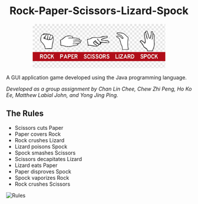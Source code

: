 <h1 align = "center">Rock-Paper-Scissors-Lizard-Spock</h1>
<p align = "center"><img src="/JavaGroupAssignment/image/readme images/Banner.png" alt="Banner" height="120" width="auto"></p>

A GUI application game developed using the Java programming language.

*Developed as a group assignment by Chan Lin Chee, Chew Zhi Peng, Ho Ko Ee, Matthew Labial John, and Yong Jing Ping.*



## The Rules

* Scissors cuts Paper
* Paper covers Rock
* Rock crushes Lizard
* Lizard poisons Spock
* Spock smashes Scissors
* Scissors decapitates Lizard
* Lizard eats Paper
* Paper disproves Spock
* Spock vaporizes Rock
* Rock crushes Scissors

<img src="/JavaGroupAssignment/image/rule.jfif" alt="Rules" height="240"> 







